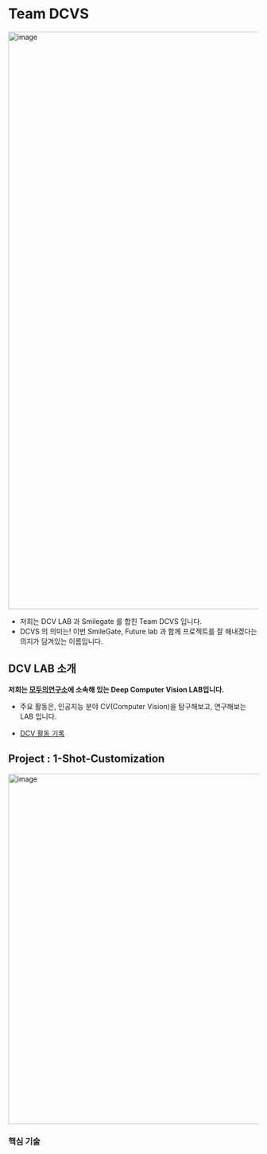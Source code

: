 # Team DCVS

<img width="1161" alt="image" src="https://github.com/ugiugi0823/DCVS/assets/106899647/6feb5af5-6517-4a7e-971d-1f2d9e5429b1">



- 저희는 DCV LAB 과 Smilegate 를 합친 Team DCVS 입니다.
- DCVS 의 의미는!  이번 SmileGate, Future lab 과 함께 프로젝트를 잘 해내겠다는 의지가 담겨있는 이름입니다.


## DCV LAB 소개
**저희는 [모두의연구소](https://modulabs.co.kr/)에 소속해 있는 Deep Computer Vision LAB입니다.**

- 주요 활동은, 인공지능 분야 CV(Computer Vision)을 탐구해보고, 연구해보는 LAB 입니다.


- [DCV 활동 기록](https://www.notion.so/modulabs/Deep-Computer-Vision-LAB-66bfa3524b2547b5af7aeece277584a7?pvs=4)




## Project : 1-Shot-Customization

<img width="704" alt="image" src="https://github.com/ugiugi0823/DCVS/assets/106899647/a8258173-7477-4c4d-b34a-50ea323ec2df">


### 핵심 기술

























